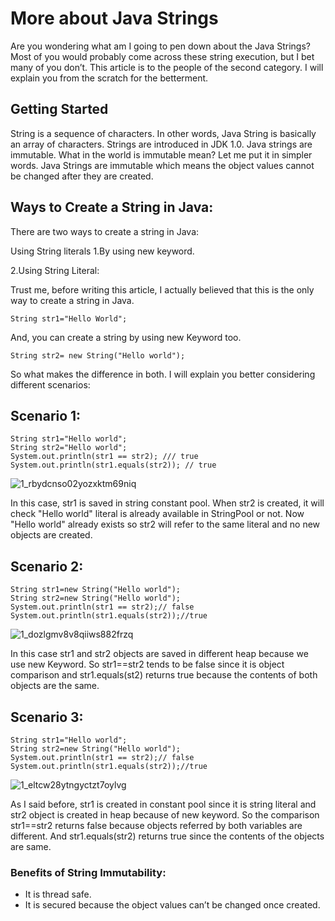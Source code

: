 # More about Java Strings

Are you wondering what am I going to pen down about the Java Strings? Most of you would probably come across these string execution, but I bet many of you don’t. This article is to the people of the second category. I will explain you from the scratch for the betterment.

## Getting Started

String is a sequence of characters. In other words, Java String is basically an array of characters.
Strings are introduced in JDK 1.0. Java strings are immutable. What in the world is immutable mean? Let me put it in simpler words. Java Strings are immutable which means the object values cannot be changed after they are created.


## Ways to Create a String in Java:

There are two ways to create a string in Java:

Using String literals
1.By using new keyword.

2.Using String Literal:

Trust me, before writing this article, I actually believed that this is the only way to create a string in Java.

```
String str1="Hello World";
```
And, you can create a string by using new Keyword too.

```
String str2= new String("Hello world");
```

So what makes the difference in both. I will explain you better considering different scenarios:

## Scenario 1:

```
String str1="Hello world";
String str2="Hello world";
System.out.println(str1 == str2); /// true
System.out.println(str1.equals(str2)); // true
```


![1_rbydcnso02yozxktm69niq](https://user-images.githubusercontent.com/30400247/43757343-242983d8-9a36-11e8-89d0-1196a2db5e70.png)

In this case, str1 is saved in string constant pool. When str2 is created, it will check "Hello world" literal is already available in StringPool or not. Now "Hello world" already exists so str2 will refer to the same literal and no new objects are created.

## Scenario 2:

```
String str1=new String("Hello world");
String str2=new String("Hello world");
System.out.println(str1 == str2);// false
System.out.println(str1.equals(str2));//true
```

![1_dozlgmv8v8qiiws882frzq](https://user-images.githubusercontent.com/30400247/43757430-621d4206-9a36-11e8-95cd-deee0cf06122.png)

In this case str1 and str2 objects are saved in different heap because we use new Keyword. So str1==str2 tends to be false since it is object comparison and str1.equals(st2) returns true because the contents of both objects are the same.

## Scenario 3:

```
String str1="Hello world";
String str2=new String("Hello world");
System.out.println(str1 == str2);// false
System.out.println(str1.equals(str2));//true
```

![1_eltcw28ytngyctzt7oylvg](https://user-images.githubusercontent.com/30400247/43757555-bec581da-9a36-11e8-8ad0-ca68330b74d8.png)

As I said before, str1 is created in constant pool since it is string literal and str2 object is created in heap because of new keyword. So the comparison str1==str2 returns false because objects referred by both variables are different. And str1.equals(str2) returns true since the contents of the objects are same.

### Benefits of String Immutability:

* It is thread safe.
* It is secured because the object values can’t be changed once created.





 

